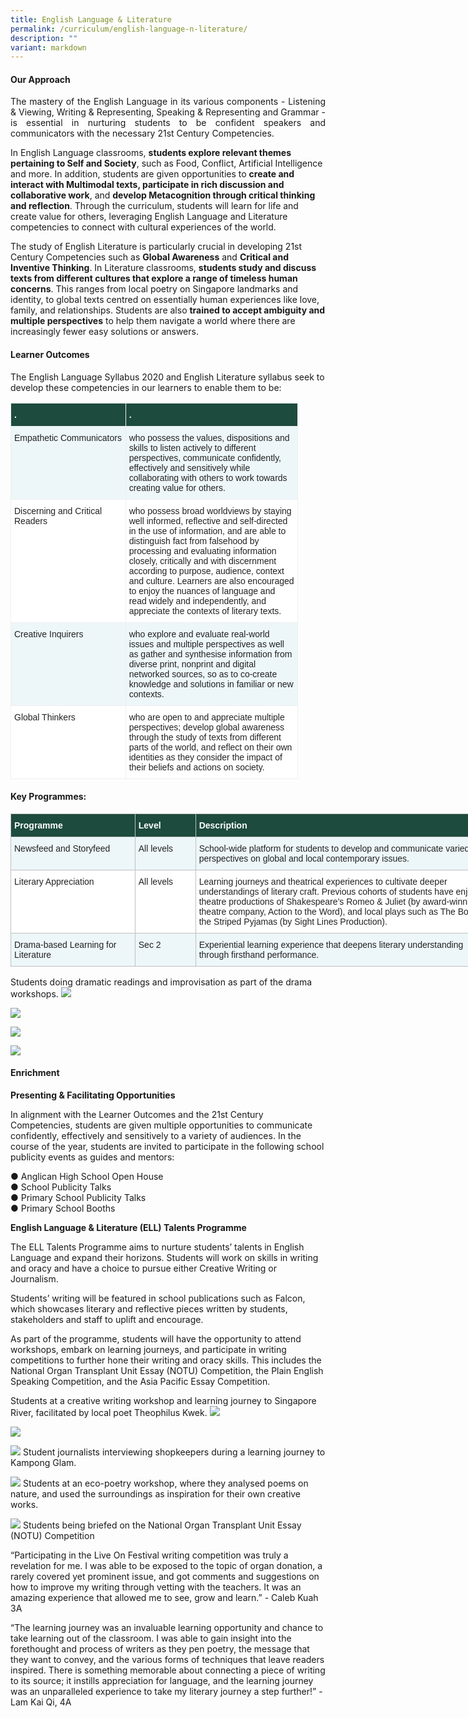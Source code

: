 ```yaml
---
title: English Language & Literature
permalink: /curriculum/english-language-n-literature/
description: ""
variant: markdown
---
```

#### Our Approach 
<p align="justify">
The mastery of the English Language in its various components - Listening &amp; Viewing, Writing &amp; Representing, Speaking &amp; Representing and Grammar - is essential in nurturing students to be confident speakers and communicators with the necessary 21st Century Competencies. 

In English Language classrooms, **students explore relevant themes pertaining to Self and Society**, such as Food, Conflict, Artificial Intelligence and more. In addition, students are given opportunities to **create and interact with Multimodal texts, participate in rich discussion and collaborative work**, and **develop Metacognition through critical thinking and reflection**. Through the curriculum, students will learn for life and create value for others, leveraging English Language and Literature competencies to connect with cultural experiences of the world. 

The study of English Literature is particularly crucial in developing 21st Century Competencies such as **Global Awareness** and **Critical and Inventive Thinking**. In Literature classrooms, **students study and discuss texts from different cultures that explore a range of timeless human concerns**. This ranges from local poetry on Singapore landmarks and identity, to global texts centred on essentially human experiences like love, family, and relationships. Students are also **trained to accept ambiguity and multiple perspectives** to help them navigate a world where there are increasingly fewer easy solutions or answers.
</p>

#### Learner Outcomes 
The English Language Syllabus 2020 and English Literature syllabus seek to develop these competencies in our learners to enable them to be:

<table class="tg" style="border-collapse:collapse;border-spacing:0;table-layout: fixed; width: 460px"><colgroup><col style="width: 184px"><col style="width: 276px"></colgroup><thead><tr><th style="background-color:#1d4b3e;border-color:#efefef;border-style:solid;border-width:1px;color:#FFF;font-family:Arial, sans-serif;font-size:14px;font-weight:bold;overflow:hidden;padding:10px 5px;text-align:left;vertical-align:top;word-break:normal"><span style="font-weight:bold;color:#FFF;background-color:#1d4b3e">.</span></th><th style="background-color:#1d4b3e;border-color:#efefef;border-style:solid;border-width:1px;color:#FFF;font-family:Arial, sans-serif;font-size:14px;font-weight:bold;overflow:hidden;padding:10px 5px;text-align:left;vertical-align:top;word-break:normal"><span style="font-weight:bold;color:#FFF;background-color:#1d4b3e">.</span></th></tr></thead><tbody>
	<tr><td style="background-color:#EDF6F9;border-color:#efefef;border-style:solid;border-width:1px;color:#222;font-family:Arial, sans-serif;font-size:14px;overflow:hidden;padding:10px 5px;text-align:left;vertical-align:top;word-break:normal"><span style="color:#222;background-color:#EDF6F9">Empathetic Communicators</span></td><td style="background-color:#EDF6F9;border-color:#efefef;border-style:solid;border-width:1px;color:#222;font-family:Arial, sans-serif;font-size:14px;overflow:hidden;padding:10px 5px;text-align:left;vertical-align:top;word-break:normal"><span style="color:#222;background-color:#EDF6F9">who possess the values, dispositions and skills to listen actively to different perspectives, communicate confidently, effectively and sensitively while collaborating with others to work towards creating value for others.</span><br></td></tr>
	<tr><td style="background-color:#FFF;border-color:#efefef;border-style:solid;border-width:1px;color:#222;font-family:Arial, sans-serif;font-size:14px;overflow:hidden;padding:10px 5px;text-align:left;vertical-align:top;word-break:normal"><span style="color:#222;background-color:#FFF">Discerning and Critical Readers</span><br></td><td style="background-color:#FFF;border-color:#efefef;border-style:solid;border-width:1px;color:#222;font-family:Arial, sans-serif;font-size:14px;overflow:hidden;padding:10px 5px;text-align:left;vertical-align:top;word-break:normal"><span style="color:#222;background-color:#FFF">who possess broad worldviews by staying well informed, reflective and self-directed in the use of information, and are able to distinguish fact from falsehood by processing and evaluating information closely, critically and with discernment according to purpose, audience, context and culture. Learners are also encouraged to enjoy the nuances of language and read widely and independently, and appreciate the contexts of literary texts.</span></td></tr>
	<tr><td style="background-color:#EDF6F9;border-color:#efefef;border-style:solid;border-width:1px;color:#222;font-family:Arial, sans-serif;font-size:14px;overflow:hidden;padding:10px 5px;text-align:left;vertical-align:top;word-break:normal"><span style="color:#222;background-color:#EDF6F9">Creative Inquirers </span></td><td style="background-color:#EDF6F9;border-color:#efefef;border-style:solid;border-width:1px;color:#222;font-family:Arial, sans-serif;font-size:14px;overflow:hidden;padding:10px 5px;text-align:left;vertical-align:top;word-break:normal"><span style="color:#222;background-color:#EDF6F9">who explore and evaluate real-world issues and multiple perspectives as well as gather and synthesise information from diverse print, nonprint and digital networked sources, so as to co-create knowledge and solutions in familiar or new contexts.</span><br></td></tr>
	<tr><td style="background-color:#FFF;border-color:#efefef;border-style:solid;border-width:1px;color:#222;font-family:Arial, sans-serif;font-size:14px;overflow:hidden;padding:10px 5px;text-align:left;vertical-align:top;word-break:normal"><span style="color:#222;background-color:#FFF">Global Thinkers</span><br></td><td style="background-color:#FFF;border-color:#efefef;border-style:solid;border-width:1px;color:#222;font-family:Arial, sans-serif;font-size:14px;overflow:hidden;padding:10px 5px;text-align:left;vertical-align:top;word-break:normal"><span style="color:#222;background-color:#FFF">who are open to and appreciate multiple perspectives; develop global awareness through the study of texts from different parts of the world, and reflect on their own identities as they consider the impact of their beliefs and actions on society.</span></td></tr>
	</tbody></table>

#### Key Programmes:
<table class="tg" style="border-collapse:collapse;border-spacing:0;table-layout: fixed; width: 780px"><colgroup><col style="width: 199px"><col style="width: 97px"><col style="width: 484px"></colgroup><thead><tr><th style="background-color:#1d4b3e;border-color:#c0c0c0;border-style:solid;border-width:1px;color:#FFF;font-family:Arial, sans-serif;font-size:14px;font-weight:bold;overflow:hidden;padding:10px 5px;text-align:left;vertical-align:top;word-break:normal"><span style="font-weight:bold;color:#FFF;background-color:#1d4b3e">Programme</span></th><th style="background-color:#1d4b3e;border-color:#c0c0c0;border-style:solid;border-width:1px;color:#FFF;font-family:Arial, sans-serif;font-size:14px;font-weight:bold;overflow:hidden;padding:10px 5px;text-align:left;vertical-align:top;word-break:normal"><span style="font-weight:bold;color:#FFF;background-color:#1d4b3e">Level</span></th><th style="background-color:#1d4b3e;border-color:#c0c0c0;border-style:solid;border-width:1px;color:#FFF;font-family:Arial, sans-serif;font-size:14px;font-weight:bold;overflow:hidden;padding:10px 5px;text-align:left;vertical-align:top;word-break:normal"><span style="font-weight:bold;color:#FFF;background-color:#1d4b3e">Description</span></th></tr></thead><tbody><tr><td style="background-color:#EDF6F9;border-color:#c0c0c0;border-style:solid;border-width:1px;color:#222;font-family:Arial, sans-serif;font-size:14px;overflow:hidden;padding:10px 5px;text-align:left;vertical-align:top;word-break:normal"><span style="color:#222;background-color:#EDF6F9">Newsfeed and Storyfeed</span><br></td><td style="background-color:#EDF6F9;border-color:#c0c0c0;border-style:solid;border-width:1px;color:#222;font-family:Arial, sans-serif;font-size:14px;overflow:hidden;padding:10px 5px;text-align:left;vertical-align:top;word-break:normal"><span style="color:#222;background-color:#EDF6F9">All levels</span></td><td style="background-color:#EDF6F9;border-color:#c0c0c0;border-style:solid;border-width:1px;color:#222;font-family:Arial, sans-serif;font-size:14px;overflow:hidden;padding:10px 5px;text-align:left;vertical-align:top;word-break:normal"><span style="color:#222;background-color:#EDF6F9">School-wide platform for students to develop and communicate varied perspectives on global and local contemporary issues.</span><br></td></tr><tr><td style="background-color:#FFF;border-color:#c0c0c0;border-style:solid;border-width:1px;color:#222;font-family:Arial, sans-serif;font-size:14px;overflow:hidden;padding:10px 5px;text-align:left;vertical-align:top;word-break:normal"><span style="color:#222;background-color:#FFF">Literary Appreciation</span><br></td><td style="background-color:#FFF;border-color:#c0c0c0;border-style:solid;border-width:1px;color:#222;font-family:Arial, sans-serif;font-size:14px;overflow:hidden;padding:10px 5px;text-align:left;vertical-align:top;word-break:normal"><span style="color:#222;background-color:#FFF">All levels</span></td><td style="background-color:#FFF;border-color:#c0c0c0;border-style:solid;border-width:1px;color:#222;font-family:Arial, sans-serif;font-size:14px;overflow:hidden;padding:10px 5px;text-align:left;vertical-align:top;word-break:normal"><span style="color:#222;background-color:#FFF">Learning journeys and theatrical experiences to cultivate deeper understandings of literary craft. Previous cohorts of students have enjoyed theatre productions of Shakespeare’s Romeo &amp; Juliet (by award-winning UK theatre company, Action to the Word), and local plays such as The Boy in the Striped Pyjamas (by Sight Lines Production).</span><br></td></tr><tr><td style="background-color:#EDF6F9;border-color:#c0c0c0;border-style:solid;border-width:1px;color:#222;font-family:Arial, sans-serif;font-size:14px;overflow:hidden;padding:10px 5px;text-align:left;vertical-align:top;word-break:normal"><span style="color:#222;background-color:#EDF6F9">Drama-based Learning for Literature</span></td><td style="background-color:#EDF6F9;border-color:#c0c0c0;border-style:solid;border-width:1px;color:#222;font-family:Arial, sans-serif;font-size:14px;overflow:hidden;padding:10px 5px;text-align:left;vertical-align:top;word-break:normal"><span style="color:#222;background-color:#EDF6F9">Sec 2 </span></td><td style="background-color:#EDF6F9;border-color:#c0c0c0;border-style:solid;border-width:1px;color:#222;font-family:Arial, sans-serif;font-size:14px;overflow:hidden;padding:10px 5px;text-align:left;vertical-align:top;word-break:normal"><span style="color:#222;background-color:#EDF6F9">Experiential learning experience that deepens literary understanding through firsthand performance.</span></td></tr></tbody></table>

Students doing dramatic readings and improvisation as part of the drama workshops.
![](/images/Curriculum/EL/2024_EL_01.jpg)

![](/images/Curriculum/EL/2024_EL_02.jpg)

![](/images/Curriculum/EL/2024_EL_03.jpg)

![](/images/Curriculum/EL/2024_EL_04.jpg)


#### Enrichment
**Presenting &amp; Facilitating Opportunities**

In alignment with the Learner Outcomes and the 21st Century Competencies, students are given multiple opportunities to communicate confidently, effectively and sensitively to a variety of audiences. In the course of the year, students are invited to participate in the following school publicity events as guides and mentors: 

●	Anglican High School Open House<br>
●	School Publicity Talks<br>
●	Primary School Publicity Talks<br>
●	Primary School Booths<br>

**English Language &amp; Literature (ELL) Talents Programme**

The ELL Talents Programme aims to nurture students’ talents in English Language and expand their horizons. Students will work on skills in writing and oracy and have a choice to pursue either Creative Writing or Journalism. 

Students’ writing will be featured in school publications such as Falcon, which showcases literary and reflective pieces written by students, stakeholders and staff to uplift and encourage.

As part of the programme, students will have the opportunity to attend workshops, embark on learning journeys, and participate in writing competitions to further hone their writing and oracy skills. This includes the National Organ Transplant Unit Essay (NOTU) Competition, the Plain English Speaking Competition, and the Asia Pacific Essay Competition. 

Students at a creative writing workshop and learning journey to Singapore River, facilitated by local poet Theophilus Kwek.
![](/images/Curriculum/EL/2024_EL_05.jpg)

![](/images/Curriculum/EL/2024_EL_06.jpg)

![](/images/Curriculum/EL/2024_EL_07.jpg)
Student journalists interviewing shopkeepers during a learning journey to Kampong Glam.

![](/images/Curriculum/EL/2024_EL_08.jpg)
Students at an eco-poetry workshop, where they analysed poems on nature, and used the surroundings as inspiration for their own creative works.

![](/images/Curriculum/EL/2024_EL_09.jpg)
Students being briefed on the National Organ Transplant Unit Essay (NOTU) Competition

“Participating in the Live On Festival writing competition was truly a revelation for me. I was able to be exposed to the topic of organ donation, a rarely covered yet prominent issue, and got comments and suggestions on how to improve my writing through vetting with the teachers. It was an amazing experience that allowed me to see, grow and learn.” - Caleb Kuah 3A

“The learning journey was an invaluable learning opportunity and chance to take learning out of the classroom. I was able to gain insight into the forethought and process of writers as they pen poetry, the message that they want to convey, and the various forms of techniques that leave readers inspired. There is something memorable about connecting a piece of writing to its source; it instills appreciation for language, and the learning journey was an unparalleled experience to take my literary journey a step further!” - Lam Kai Qi, 4A